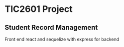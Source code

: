 # TIC2601 Project

## Student Record Management

Front end react and sequelize with express for backend


